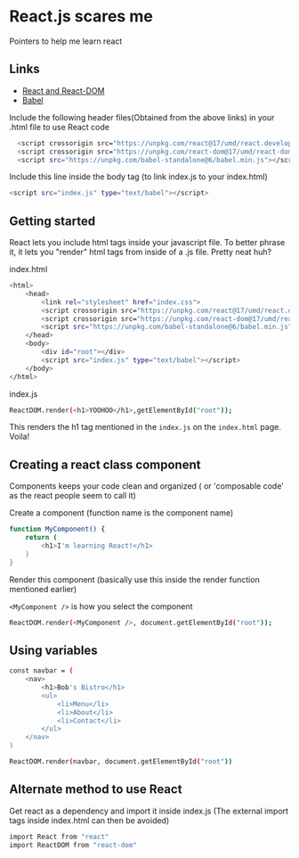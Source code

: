 # React.js scares me

Pointers to help me learn react

## Links

- [React and React-DOM ](https://reactjs.org/docs/cdn-links.html)
- [Babel ](https://reactjs.org/docs/add-react-to-a-website.html#quickly-try-jsx)

Include the following header files(Obtained from the above links) in your .html file to use React code

```bash
  <script crossorigin src="https://unpkg.com/react@17/umd/react.development.js"></script>
  <script crossorigin src="https://unpkg.com/react-dom@17/umd/react-dom.development.js"></script>
  <script src="https://unpkg.com/babel-standalone@6/babel.min.js"></script>
```

Include this line inside the body tag (to link index.js to your index.html)

```bash
<script src="index.js" type="text/babel"></script>
```

## Getting started

React lets you include html tags inside your javascript file. To better phrase
it, it lets you "render" html tags from inside of a .js file. Pretty neat huh?

index.html

```bash
<html>
    <head>
        <link rel="stylesheet" href="index.css">
        <script crossorigin src="https://unpkg.com/react@17/umd/react.development.js"></script>
        <script crossorigin src="https://unpkg.com/react-dom@17/umd/react-dom.development.js"></script>
        <script src="https://unpkg.com/babel-standalone@6/babel.min.js"></script>
    </head>
    <body>
        <div id="root"></div>
        <script src="index.js" type="text/babel"></script>
    </body>
</html>
```

index.js

```bash
ReactDOM.render(<h1>YOOHOO</h1>,getElementById("root"));
```

This renders the h1 tag mentioned in the `index.js` on the `index.html` page. Voila!

## Creating a react class component

Components keeps your code clean and organized ( or 'composable code' as the react people seem to call it)

Create a component (function name is the component name)

```bash
function MyComponent() {
    return (
        <h1>I'm learning React!</h1>
    )
}
```

Render this component (basically use this inside the render function mentioned earlier)

`<MyComponent />` is how you select the component

```bash
ReactDOM.render(<MyComponent />, document.getElementById("root"));
```

## Using variables

```bash
const navbar = (
    <nav>
        <h1>Bob's Bistro</h1>
        <ul>
            <li>Menu</li>
            <li>About</li>
            <li>Contact</li>
        </ul>
    </nav>
)

```

```bash
ReactDOM.render(navbar, document.getElementById("root"))
```

## Alternate method to use React

Get react as a dependency and import it inside index.js (The external import tags inside index.html can then be avoided)

```bash
import React from "react"
import ReactDOM from "react-dom"
```
